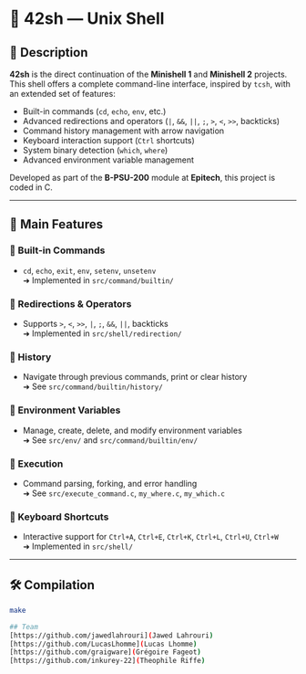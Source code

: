 # 🐚 42sh — Unix Shell

## 📘 Description

**42sh** is the direct continuation of the **Minishell 1** and **Minishell 2** projects.  
This shell offers a complete command-line interface, inspired by `tcsh`, with an extended set of features:

- Built-in commands (`cd`, `echo`, `env`, etc.)
- Advanced redirections and operators (`|`, `&&`, `||`, `;`, `>`, `<`, `>>`, backticks)
- Command history management with arrow navigation
- Keyboard interaction support (`Ctrl` shortcuts)
- System binary detection (`which`, `where`)
- Advanced environment variable management

Developed as part of the **B-PSU-200** module at **Epitech**, this project is coded in C.

---

## 🚀 Main Features

### 🔹 Built-in Commands
- `cd`, `echo`, `exit`, `env`, `setenv`, `unsetenv`  
  ➜ Implemented in `src/command/builtin/`

### 🔹 Redirections & Operators
- Supports `>`, `<`, `>>`, `|`, `;`, `&&`, `||`, backticks  
  ➜ Implemented in `src/shell/redirection/`

### 🔹 History
- Navigate through previous commands, print or clear history  
  ➜ See `src/command/builtin/history/`

### 🔹 Environment Variables
- Manage, create, delete, and modify environment variables  
  ➜ See `src/env/` and `src/command/builtin/env/`

### 🔹 Execution
- Command parsing, forking, and error handling  
  ➜ See `src/execute_command.c`, `my_where.c`, `my_which.c`

### 🔹 Keyboard Shortcuts
- Interactive support for `Ctrl+A`, `Ctrl+E`, `Ctrl+K`, `Ctrl+L`, `Ctrl+U`, `Ctrl+W`  
  ➜ Implemented in `src/shell/`

---

## 🛠️ Compilation

```bash
make

## Team
[https://github.com/jawedlahrouri](Jawed Lahrouri)
[https://github.com/LucasLhomme](Lucas Lhomme)
[https://github.com/graigware](Grégoire Fageot)
[https://github.com/inkurey-22](Theophile Riffe)
